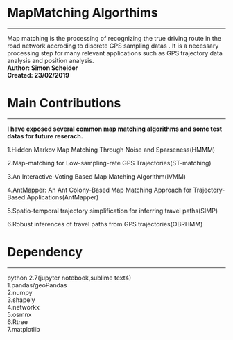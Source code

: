 # MapMatching Algorthims 
***
Map matching is the processing of recognizing the true driving route in the road network accroding to discrete GPS sampling datas . It is a necessary processing step for many relevant applications such as GPS trajectory data analysis and position analysis.  
**Author: Simon Scheider**    
**Created: 23/02/2019**  

# Main Contributions
***
**I have exposed several common map matching algorithms and some test datas for future reserach.**  

1.Hidden Markov Map Matching Through Noise and Sparseness(HMMM)

2.Map-matching for Low-sampling-rate GPS Trajectories(ST-matching)

3.An Interactive-Voting Based Map Matching Algorithm(IVMM)

4.AntMapper: An Ant Colony-Based Map Matching Approach for Trajectory-Based Applications(AntMapper)

5.Spatio-temporal trajectory simplification for inferring travel paths(SIMP)

6.Robust inferences of travel paths from GPS trajectories(OBRHMM)  

 
# Dependency
***
python 2.7(jupyter notebook,sublime text4)  
1.pandas/geoPandas  
2.numpy  
3.shapely  
4.networkx  
5.osmnx  
6.Rtree  
7.matplotlib  
